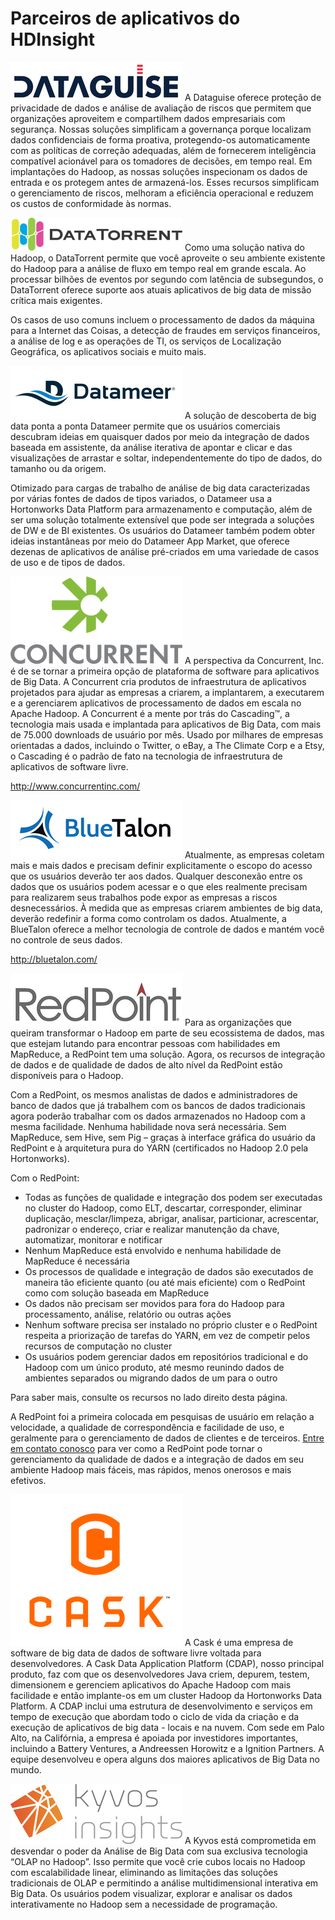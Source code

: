 <properties
	pageTitle="Parceiros de Aplicativos do HDInsight | Microsoft Azure" 
	description="Os clientes agora podem facilmente descobrir e implantar aplicativos de big data junto com seus clusters HDInsight diretamente do portal de provisionamento."
	services="hdinsight" 
	documentationCenter="na" 
	authors="pablissima" 
	manager="paulettm" 
	tags=""/>
<tags
	ms.service="hdinsight"
	ms.devlang="na"
	ms.topic="article"
	ms.tgt_pltfrm="na"
	ms.workload="na"
	ms.date="02/16/2016"
	ms.author="paulettm"/>
# Parceiros de aplicativos do HDInsight

![](media/hdinsight-application-partners/dataguise1.png) A Dataguise oferece proteção de privacidade de dados e análise de avaliação de riscos que permitem que organizações aproveitem e compartilhem dados empresariais com segurança. Nossas soluções simplificam a governança porque localizam dados confidenciais de forma proativa, protegendo-os automaticamente com as políticas de correção adequadas, além de fornecerem inteligência compatível acionável para os tomadores de decisões, em tempo real. Em implantações do Hadoop, as nossas soluções inspecionam os dados de entrada e os protegem antes de armazená-los. Esses recursos simplificam o gerenciamento de riscos, melhoram a eficiência operacional e reduzem os custos de conformidade às normas.

![](media/hdinsight-application-partners/datatorrent2.png) Como uma solução nativa do Hadoop, o DataTorrent permite que você aproveite o seu ambiente existente do Hadoop para a análise de fluxo em tempo real em grande escala. Ao processar bilhões de eventos por segundo com latência de subsegundos, o DataTorrent oferece suporte aos atuais aplicativos de big data de missão crítica mais exigentes.

Os casos de uso comuns incluem o processamento de dados da máquina para a Internet das Coisas, a detecção de fraudes em serviços financeiros, a análise de log e as operações de TI, os serviços de Localização Geográfica, os aplicativos sociais e muito mais.

![](media/hdinsight-application-partners/datameer3.png) A solução de descoberta de big data ponta a ponta Datameer permite que os usuários comerciais descubram ideias em quaisquer dados por meio da integração de dados baseada em assistente, da análise iterativa de apontar e clicar e das visualizações de arrastar e soltar, independentemente do tipo de dados, do tamanho ou da origem.

Otimizado para cargas de trabalho de análise de big data caracterizadas por várias fontes de dados de tipos variados, o Datameer usa a Hortonworks Data Platform para armazenamento e computação, além de ser uma solução totalmente extensível que pode ser integrada a soluções de DW e de BI existentes. Os usuários do Datameer também podem obter ideias instantâneas por meio do Datameer App Market, que oferece dezenas de aplicativos de análise pré-criados em uma variedade de casos de uso e de tipos de dados.

![](media/hdinsight-application-partners/concurrent4.png) A perspectiva da Concurrent, Inc. é de se tornar a primeira opção de plataforma de software para aplicativos de Big Data. A Concurrent cria produtos de infraestrutura de aplicativos projetados para ajudar as empresas a criarem, a implantarem, a executarem e a gerenciarem aplicativos de processamento de dados em escala no Apache Hadoop. A Concurrent é a mente por trás do Cascading™, a tecnologia mais usada e implantada para aplicativos de Big Data, com mais de 75.000 downloads de usuário por mês. Usado por milhares de empresas orientadas a dados, incluindo o Twitter, o eBay, a The Climate Corp e a Etsy, o Cascading é o padrão de fato na tecnologia de infraestrutura de aplicativos de software livre.

http://www.concurrentinc.com/

![](media/hdinsight-application-partners/bluetalon5.png) Atualmente, as empresas coletam mais e mais dados e precisam definir explicitamente o escopo do acesso que os usuários deverão ter aos dados. Qualquer desconexão entre os dados que os usuários podem acessar e o que eles realmente precisam para realizarem seus trabalhos pode expor as empresas a riscos desnecessários. À medida que as empresas criarem ambientes de big data, deverão redefinir a forma como controlam os dados. Atualmente, a BlueTalon oferece a melhor tecnologia de controle de dados e mantém você no controle de seus dados.

http://bluetalon.com/

![](media/hdinsight-application-partners/redpoint6.png) Para as organizações que queiram transformar o Hadoop em parte de seu ecossistema de dados, mas que estejam lutando para encontrar pessoas com habilidades em MapReduce, a RedPoint tem uma solução. Agora, os recursos de integração de dados e de qualidade de dados de alto nível da RedPoint estão disponíveis para o Hadoop.

Com a RedPoint, os mesmos analistas de dados e administradores de banco de dados que já trabalhem com os bancos de dados tradicionais agora poderão trabalhar com os dados armazenados no Hadoop com a mesma facilidade. Nenhuma habilidade nova será necessária. Sem MapReduce, sem Hive, sem Pig – graças à interface gráfica do usuário da RedPoint e à arquitetura pura do YARN (certificados no Hadoop 2.0 pela Hortonworks).

Com o RedPoint:
-  Todas as funções de qualidade e integração dos podem ser executadas no cluster do Hadoop, como ELT, descartar, corresponder, eliminar duplicação, mesclar/limpeza, abrigar, analisar, particionar, acrescentar, padronizar o endereço, criar e realizar manutenção da chave, automatizar, monitorar e notificar  
-  Nenhum MapReduce está envolvido e nenhuma habilidade de MapReduce é necessária  
-  Os processos de qualidade e integração de dados são executados de maneira tão eficiente quanto (ou até mais eficiente) com o RedPoint como com solução baseada em MapReduce  
-  Os dados não precisam ser movidos para fora do Hadoop para processamento, análise, relatório ou outras ações  
-  Nenhum software precisa ser instalado no próprio cluster e o RedPoint respeita a priorização de tarefas do YARN, em vez de competir pelos recursos de computação no cluster  
-  Os usuários podem gerenciar dados em repositórios tradicional e do Hadoop com um único produto, até mesmo reunindo dados de ambientes separados ou migrando dados de um para o outro

Para saber mais, consulte os recursos no lado direito desta página.

A RedPoint foi a primeira colocada em pesquisas de usuário em relação a velocidade, a qualidade de correspondência e facilidade de uso, e geralmente para o gerenciamento de dados de clientes e de terceiros. [Entre em contato conosco](http://www.redpoint.net/Products/BigData.aspx) para ver como a RedPoint pode tornar o gerenciamento da qualidade de dados e a integração de dados em seu ambiente Hadoop mais fáceis, mas rápidos, menos onerosos e mais efetivos.

![](media/hdinsight-application-partners/cask7.png) A Cask é uma empresa de software de big data de dados de software livre voltada para desenvolvedores. A Cask Data Application Platform (CDAP), nosso principal produto, faz com que os desenvolvedores Java criem, depurem, testem, dimensionem e gerenciem aplicativos do Apache Hadoop com mais facilidade e então implante-os em um cluster Hadoop da Hortonworks Data Platform. A CDAP inclui uma estrutura de desenvolvimento e serviços em tempo de execução que abordam todo o ciclo de vida da criação e da execução de aplicativos de big data - locais e na nuvem. Com sede em Palo Alto, na Califórnia, a empresa é apoiada por investidores importantes, incluindo a Battery Ventures, a Andreessen Horowitz e a Ignition Partners. A equipe desenvolveu e opera alguns dos maiores aplicativos de Big Data no mundo.

![](media/hdinsight-application-partners/kyvos8.png) A Kyvos está comprometida em desvendar o poder da Análise de Big Data com sua exclusiva tecnologia “OLAP no Hadoop”. Isso permite que você crie cubos locais no Hadoop com escalabilidade linear, eliminando as limitações das soluções tradicionais de OLAP e permitindo a análise multidimensional interativa em Big Data. Os usuários podem visualizar, explorar e analisar os dados interativamente no Hadoop sem a necessidade de programação.

<!---HONumber=AcomDC_0420_2016-->